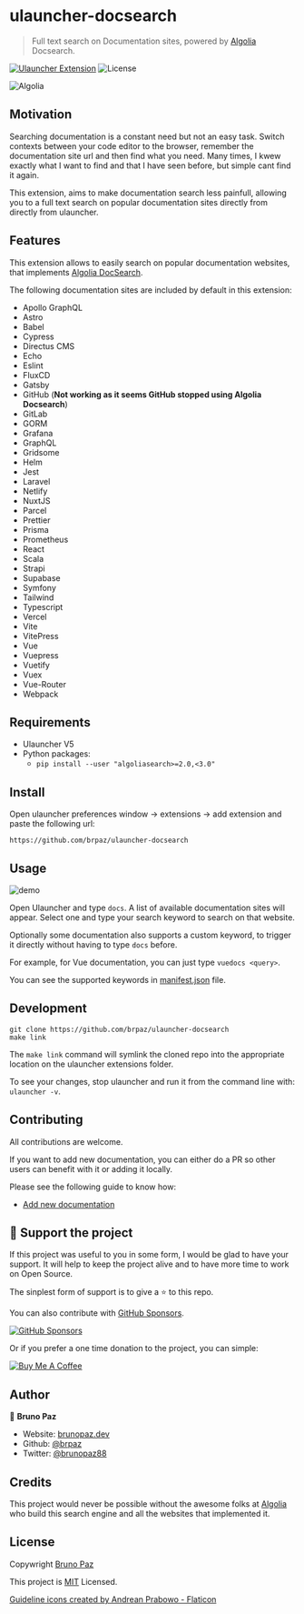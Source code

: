 # ulauncher-docsearch

> Full text search on Documentation sites, powered by [Algolia](https://www.algolia.com/) Docsearch.

[![Ulauncher Extension](https://img.shields.io/badge/Ulauncher-Extension-green.svg?style=for-the-badge)](https://ext.ulauncher.io/-/github-brpaz-ulauncher-docsearch)
![License](https://img.shields.io/github/license/brpaz/ulauncher-docsearch.svg?style=for-the-badge)

![Algolia](images/search-by-algolia-light-background.svg)

## Motivation

Searching documentation is a constant need but not an easy task. Switch contexts between your code editor to the browser, remember the documentation site url and then find what you need. Many times, I kwew exactly what I want to find and that I have seen before, but simple cant find it again.

This extension, aims to make documentation search less painfull, allowing you to a full text search on popular documentation sites directly from directly from ulauncher.

## Features

This extension allows to easily search on popular documentation websites, that implements [Algolia DocSearch](https://community.algolia.com/docsearch/).

The following documentation sites are included by default in this extension:

-   Apollo GraphQL
-   Astro
-   Babel
-   Cypress
-   Directus CMS
-   Echo
-   Eslint
-   FluxCD
-   Gatsby
-   GitHub (**Not working as it seems GitHub stopped using Algolia Docsearch**)
-   GitLab
-   GORM
-   Grafana
-   GraphQL
-   Gridsome
-   Helm
-   Jest
-   Laravel
-   Netlify
-   NuxtJS
-   Parcel
-   Prettier
-   Prisma
-   Prometheus
-   React
-   Scala
-   Strapi
-   Supabase
-   Symfony
-   Tailwind
-   Typescript
-   Vercel
-   Vite
-   VitePress
-   Vue
-   Vuepress
-   Vuetify
-   Vuex
-   Vue-Router
-   Webpack


## Requirements

- Ulauncher V5
- Python packages:
  - ```pip install --user "algoliasearch>=2.0,<3.0"```

## Install

Open ulauncher preferences window -> extensions -> add extension and paste the following url:

```
https://github.com/brpaz/ulauncher-docsearch
```


## Usage

![demo](demo.gif)


Open Ulauncher and type ```docs```. A list of available documentation sites will appear. Select one and type your search keyword to search on that website.

Optionally some documentation also supports a custom keyword, to trigger it directly without having to type ```docs``` before.

For example, for Vue documentation, you can just type ```vuedocs <query>```.

You can see the supported keywords in [manifest.json](manifest.json) file.


## Development

```
git clone https://github.com/brpaz/ulauncher-docsearch
make link
```

The `make link` command will symlink the cloned repo into the appropriate location on the ulauncher extensions folder.

To see your changes, stop ulauncher and run it from the command line with: `ulauncher -v`.

## Contributing

All contributions are welcome.

If you want to add new documentation, you can either do a PR so other users can benefit with it or adding it locally.

Please see the following guide to know how:

* [Add new documentation](docs/add-new-doc.md)


## 💛 Support the project

If this project was useful to you in some form, I would be glad to have your support.  It will help to keep the project alive and to have more time to work on Open Source.

The sinplest form of support is to give a ⭐️ to this repo.

You can also contribute with [GitHub Sponsors](https://github.com/sponsors/brpaz).

[![GitHub Sponsors](https://img.shields.io/badge/GitHub%20Sponsors-Sponsor%20Me-red?style=for-the-badge)](https://github.com/sponsors/brpaz)


Or if you prefer a one time donation to the project, you can simple:

<a href="https://www.buymeacoffee.com/Z1Bu6asGV" target="_blank"><img src="https://www.buymeacoffee.com/assets/img/custom_images/orange_img.png" alt="Buy Me A Coffee" style="height: auto !important;width: auto !important;" ></a>

## Author

👤 **Bruno Paz**

* Website: [brunopaz.dev](https://brunopaz.dev)
* Github: [@brpaz](https://github.com/brpaz)
* Twitter: [@brunopaz88](https://twitter.com/brunopaz88)
## Credits

This project would never be possible without the awesome folks at [Algolia](https://www.algolia.com/) who build this search engine and all the websites that implemented it.

## License

Copywright [Bruno Paz](https://github.com/brpaz)

This project is [MIT](LLICENSE) Licensed.

<a href="https://www.flaticon.com/free-icons/guideline" title="guideline icons">Guideline icons created by Andrean Prabowo - Flaticon</a>

